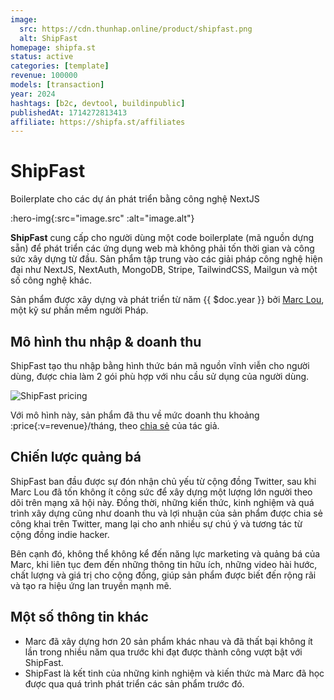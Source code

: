 ```yaml
---
image:
  src: https://cdn.thunhap.online/product/shipfast.png
  alt: ShipFast
homepage: shipfa.st
status: active
categories: [template]
revenue: 100000
models: [transaction]
year: 2024
hashtags: [b2c, devtool, buildinpublic]
publishedAt: 1714272813413
affiliate: https://shipfa.st/affiliates
---
```


# ShipFast

Boilerplate cho các dự án phát triển bằng công nghệ NextJS

:hero-img{:src="image.src" :alt="image.alt"}

__ShipFast__ cung cấp cho người dùng một code boilerplate (mã nguồn dựng sẵn) để phát triển các ứng dụng web mà không phải tốn thời gian và công sức xây dựng từ đầu. Sản phẩm tập trung vào các giải pháp công nghệ hiện đại như NextJS, NextAuth, MongoDB, Stripe, TailwindCSS, Mailgun và một số công nghệ khác.

Sản phẩm được xây dựng và phát triển từ năm {{ $doc.year }} bởi [Marc Lou](https://twitter.com/marc_louvion), một kỹ sư phần mềm người Pháp.

## Mô hình thu nhập & doanh thu

ShipFast tạo thu nhập bằng hình thức bán mã nguồn vĩnh viễn cho người dùng, được chia làm 2 gói phù hợp với nhu cầu sử dụng của người dùng.

![ShipFast pricing](https://cdn.thunhap.online/product/shipfast+pricing.png)

Với mô hình này, sản phẩm đã thu về mức doanh thu khoảng :price{:v=revenue}/tháng, theo [chia sẻ](https://twitter.com/marc_louvion/status/1778441634893762681) của tác giả.

## Chiến lược quảng bá

ShipFast ban đầu được sự đón nhận chủ yếu từ cộng đồng Twitter, sau khi Marc Lou đã tốn không ít công sức để xây dựng một lượng lớn người theo dõi trên mạng xã hội này. Đồng thời, những kiến thức, kinh nghiệm và quá trình xây dựng cũng như doanh thu và lợi nhuận của sản phẩm được chia sẻ công khai trên Twitter, mang lại cho anh nhiều sự chú ý và tương tác từ cộng đồng indie hacker.

Bên cạnh đó, không thể không kể đến năng lực marketing và quảng bá của Marc, khi liên tục đem đến những thông tin hữu ích, những video hài hước, chất lượng và giá trị cho cộng đồng, giúp sản phẩm được biết đến rộng rãi và tạo ra hiệu ứng lan truyền mạnh mẽ.

## Một số thông tin khác

- Marc đã xây dựng hơn 20 sản phẩm khác nhau và đã thất bại không ít lần trong nhiều năm qua trước khi đạt được thành công vượt bật với ShipFast.
- ShipFast là kết tinh của những kinh nghiệm và kiến thức mà Marc đã học được qua quá trình phát triển các sản phẩm trước đó.
